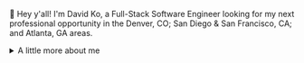 👋 Hey y'all! I'm David Ko, a Full-Stack Software Engineer looking for my next professional opportunity in the Denver, CO; San Diego & San Francisco, CA; and Atlanta, GA areas.

<details>
<summary>A little more about me</summary>
<br>
  
- 📫 Email: ko.david.y@gmail.com
- 😄 Pronouns: he/him
- ⚡ Fun fact: I worked in mental health/social work in the past and their focus mindfulness, both as a coping tool and as an optimizing one, is something I would love to integrate into the tech space.

<!--
**davidyko/davidyko** is a ✨ _special_ ✨ repository because its `README.md` (this file) appears on your GitHub profile.

Here are some ideas to get you started:

- 🔭 I’m currently working on ...
- 🌱 I’m currently learning ...
- 👯 I’m looking to collaborate on ...
- 🤔 I’m looking for help with ...
- 💬 Ask me about ...
- 📫How to reach me: ...
- ⚡ Fun fact: ...
-->

